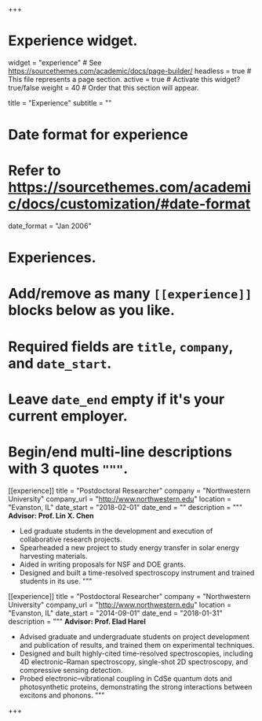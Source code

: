+++
# Experience widget.
widget = "experience"  # See https://sourcethemes.com/academic/docs/page-builder/
headless = true  # This file represents a page section.
active = true  # Activate this widget? true/false
weight = 40  # Order that this section will appear.

title = "Experience"
subtitle = ""

# Date format for experience
#   Refer to https://sourcethemes.com/academic/docs/customization/#date-format
date_format = "Jan 2006"

# Experiences.
#   Add/remove as many `[[experience]]` blocks below as you like.
#   Required fields are `title`, `company`, and `date_start`.
#   Leave `date_end` empty if it's your current employer.
#   Begin/end multi-line descriptions with 3 quotes `"""`.
[[experience]]
  title = "Postdoctoral Researcher"
  company = "Northwestern University"
  company_url = "http://www.northwestern.edu"
  location = "Evanston, IL"
  date_start = "2018-02-01"
  date_end = ""
  description = """
  **Advisor: Prof. Lin X. Chen**
  
  * Led graduate students in the development and execution of collaborative research projects.
  * Spearheaded a new project to study energy transfer in solar energy harvesting materials.
  * Aided in writing proposals for NSF and DOE grants.
  * Designed and built a time-resolved spectroscopy instrument and trained students in its use.
  """

[[experience]]
  title = "Postdoctoral Researcher"
  company = "Northwestern University"
  company_url = "http://www.northwestern.edu"
  location = "Evanston, IL"
  date_start = "2014-09-01"
  date_end = "2018-01-31"
  description = """
  **Advisor: Prof. Elad Harel**
  
  * Advised graduate and undergraduate students on project development and publication of results, and trained them on experimental techniques.
  * Designed and built highly-cited time-resolved spectroscopies, including 4D electronic–Raman spectroscopy, single-shot 2D spectroscopy, and compressive sensing detection.
  * Probed electronic–vibrational coupling in CdSe quantum dots and photosynthetic proteins, demonstrating the strong interactions between excitons and phonons.
  """

+++
